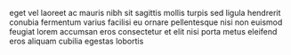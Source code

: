 eget vel laoreet ac mauris nibh sit sagittis mollis turpis sed ligula hendrerit
conubia fermentum varius facilisi eu ornare pellentesque nisi non euismod
feugiat lorem accumsan eros consectetur et elit nisi porta metus eleifend eros
aliquam cubilia egestas lobortis